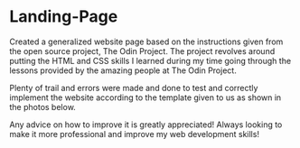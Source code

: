 # Landing-Page
Created a generalized website page based on the instructions given from the open source project, The Odin Project.
The project revolves around putting the HTML and CSS skills I learned during my time going through the lessons provided by the amazing people at The Odin Project.

Plenty of trail and errors were made and done to test and correctly implement the website according to the template given to us as shown in the photos below.

Any advice on how to improve it is greatly appreciated! Always looking to make it more professional and improve my web development skills!





